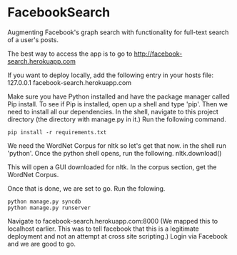 FacebookSearch
==============

Augmenting Facebook's graph search with functionality for full-text search of a user's posts.

The best way to access the app is to go to http://facebook-search.herokuapp.com

If you want to deploy locally, add the following entry in your hosts file:
    127.0.0.1  facebook-search.herokuapp.com


Make sure you have Python installed and have the package manager called Pip install. To see if Pip is installed, open up a shell and type 'pip'.
Then we need to install all our dependencies. In the shell, navigate to this project directory (the directory with manage.py in it.) Run the following command. 

    pip install -r requirements.txt

We need the WordNet Corpus for nltk so let's get that now. in the shell run 'python'. Once the python shell opens, run the following.
    nltk.download()

This will open a GUI downloaded for nltk. In the corpus section, get the WordNet Corpus.

Once that is done, we are set to go.
Run the folowing.

    python manage.py syncdb
    python manage.py runserver

Navigate to facebook-search.herokuapp.com:8000 (We mapped this to localhost earlier. This was to tell facebook that this is a legitimate deployment and not an attempt at cross site scripting.)
Login via Facebook and we are good to go.
